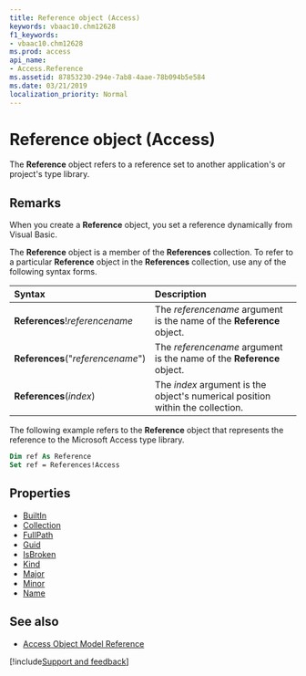 ```yaml
---
title: Reference object (Access)
keywords: vbaac10.chm12628
f1_keywords:
- vbaac10.chm12628
ms.prod: access
api_name:
- Access.Reference
ms.assetid: 87853230-294e-7ab8-4aae-78b094b5e584
ms.date: 03/21/2019
localization_priority: Normal
---
```



# Reference object (Access)

The **Reference** object refers to a reference set to another application's or project's type library.


## Remarks

When you create a **Reference** object, you set a reference dynamically from Visual Basic.

The **Reference** object is a member of the **References** collection. To refer to a particular **Reference** object in the **References** collection, use any of the following syntax forms.

|Syntax|Description|
|:-----|:-----|
|**References**!_referencename_|The _referencename_ argument is the name of the **Reference** object.|
|**References**("_referencename_")|The _referencename_ argument is the name of the **Reference** object.|
|**References**(_index_)|The _index_ argument is the object's numerical position within the collection.|

The following example refers to the **Reference** object that represents the reference to the Microsoft Access type library.

```vb
Dim ref As Reference 
Set ref = References!Access
```


## Properties

- [BuiltIn](Access.Reference.BuiltIn.md)
- [Collection](Access.Reference.Collection.md)
- [FullPath](Access.Reference.FullPath.md)
- [Guid](Access.Reference.Guid.md)
- [IsBroken](Access.Reference.IsBroken.md)
- [Kind](Access.Reference.Kind.md)
- [Major](Access.Reference.Major.md)
- [Minor](Access.Reference.Minor.md)
- [Name](Access.Reference.Name.md)

## See also

- [Access Object Model Reference](overview/Access/object-model.md)

[!include[Support and feedback](~/includes/feedback-boilerplate.md)]